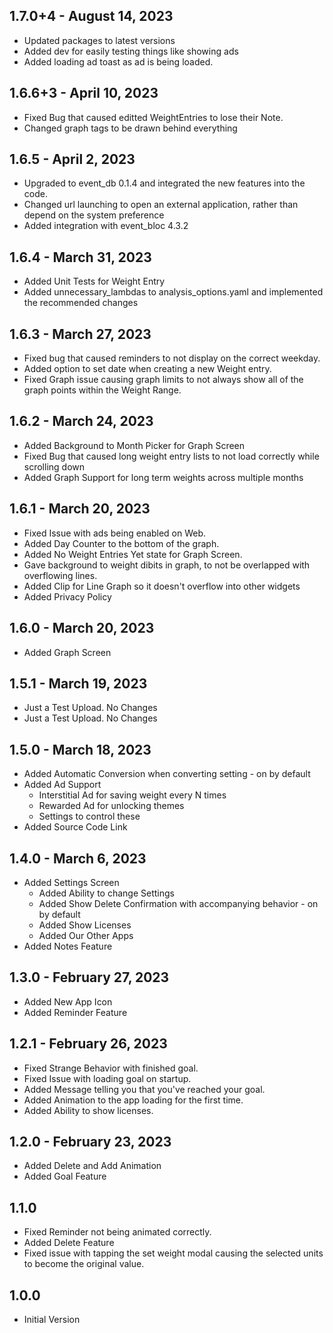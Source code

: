 ## 1.7.0+4 - August 14, 2023

- Updated packages to latest versions
- Added dev for easily testing things like showing ads
- Added loading ad toast as ad is being loaded.

## 1.6.6+3 - April 10, 2023

- Fixed Bug that caused editted WeightEntries to lose their Note.
- Changed graph tags to be drawn behind everything

## 1.6.5 - April 2, 2023

- Upgraded to event_db 0.1.4 and integrated the new features into the code.
- Changed url launching to open an external application, rather than depend on the system preference
- Added integration with event_bloc 4.3.2

## 1.6.4 - March 31, 2023

- Added Unit Tests for Weight Entry
- Added unnecessary_lambdas to analysis_options.yaml and implemented the recommended changes

## 1.6.3 - March 27, 2023

- Fixed bug that caused reminders to not display on the correct weekday.
- Added option to set date when creating a new Weight entry.
- Fixed Graph issue causing graph limits to not always show all of the graph points within the Weight Range.

## 1.6.2 - March 24, 2023

- Added Background to Month Picker for Graph Screen
- Fixed Bug that caused long weight entry lists to not load correctly while scrolling down
- Added Graph Support for long term weights across multiple months

## 1.6.1 - March 20, 2023

- Fixed Issue with ads being enabled on Web.
- Added Day Counter to the bottom of the graph.
- Added No Weight Entries Yet state for Graph Screen.
- Gave background to weight dibits in graph, to not be overlapped with overflowing lines.
- Added Clip for Line Graph so it doesn't overflow into other widgets
- Added Privacy Policy

## 1.6.0 - March 20, 2023

- Added Graph Screen

## 1.5.1 - March 19, 2023

- Just a Test Upload. No Changes
- Just a Test Upload. No Changes

## 1.5.0 - March 18, 2023

- Added Automatic Conversion when converting setting - on by default
- Added Ad Support
  - Interstitial Ad for saving weight every N times
  - Rewarded Ad for unlocking themes
  - Settings to control these
- Added Source Code Link

## 1.4.0 - March 6, 2023

- Added Settings Screen
  - Added Ability to change Settings
  - Added Show Delete Confirmation with accompanying behavior - on by default
  - Added Show Licenses
  - Added Our Other Apps
- Added Notes Feature

## 1.3.0 - February 27, 2023

- Added New App Icon
- Added Reminder Feature

## 1.2.1 - February 26, 2023

- Fixed Strange Behavior with finished goal.
- Fixed Issue with loading goal on startup.
- Added Message telling you that you've reached your goal.
- Added Animation to the app loading for the first time.
- Added Ability to show licenses.

## 1.2.0 - February 23, 2023

- Added Delete and Add Animation
- Added Goal Feature

## 1.1.0

- Fixed Reminder not being animated correctly. 
- Added Delete Feature
- Fixed issue with tapping the set weight modal causing the selected units to become the original value.

## 1.0.0

- Initial Version